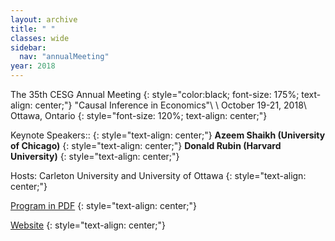 ```yaml
---
layout: archive
title: " "
classes: wide
sidebar:
  nav: "annualMeeting"
year: 2018
---
```

The 35th CESG Annual Meeting
{: style="color:black; font-size: 175%; text-align: center;"}
"Causal Inference in Economics"\\
\\
October 19-21, 2018\\
Ottawa, Ontario
{: style="font-size: 120%; text-align: center;"}

 Keynote Speakers:: 
{: style="text-align: center;"}
**Azeem Shaikh (University of Chicago)**
{: style="text-align: center;"}
**Donald Rubin (Harvard University)** 
{: style="text-align: center;"}

Hosts: Carleton University and University of Ottawa
{: style="text-align: center;"}

[Program in PDF](/assets/pdf/cesg-program-2018.pdf)
{: style="text-align: center;"}

<a href="https://sites.google.com/view/cesg2018/" target="_blank">Website</a>
{: style="text-align: center;"}
